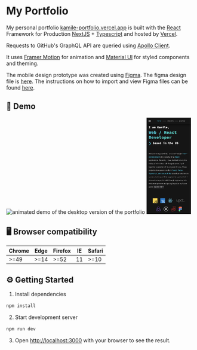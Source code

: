 # My Portfolio 
My personal portfolio [kamile-portfolio.vercel.app](https://kamile-portfolio.vercel.app) is built with the [React](https://reactjs.org/) Framework for Production [NextJS](https://nextjs.org/) + [Typescript](https://www.typescriptlang.org/) and hosted by [Vercel](https://vercel.com/). 

Requests to GitHub's GraphQL API are queried using [Apollo Client](https://www.apollographql.com/docs/react/).

It uses [Framer Motion](https://www.framer.com/motion/) for animation and [Material UI](https://material-ui.com/) for styled components and theming.

The mobile design prototype was created using [Figma](https://www.figma.com/). The figma design file is [here](https://github.com/fufukha/my-portfolio/blob/main/demo/portfolio_mock.fig). The instructions on how to import and view Figma files can be found [here](https://help.figma.com/hc/en-us/articles/360041003114-Import-files-into-Figma).

## 🧪 Demo

<p>
  <img src="https://github.com/fufukha/my-portfolio/blob/main/demo/demo.gif?raw=true" width="400" alt="animated demo of the desktop version of the portfolio">
  <img src="https://github.com/fufukha/my-portfolio/blob/main/demo/demo_mobile.png?raw=true" height="258.47" alt="still demo of the mobile version of portfolio">
</p>

## 🖥 Browser compatibility 

|Chrome |Edge | Firefox| IE  |Safari|
|-------|-----|--------|-----|------|
|>=49   |>=14 |>=52    |11   |>=10  |


## ⚙️ Getting Started

1. Install dependencies

```bash
npm install
```

2. Start development server
```bash
npm run dev
```

3. Open [http://localhost:3000](http://localhost:3000) with your browser to see the result.


